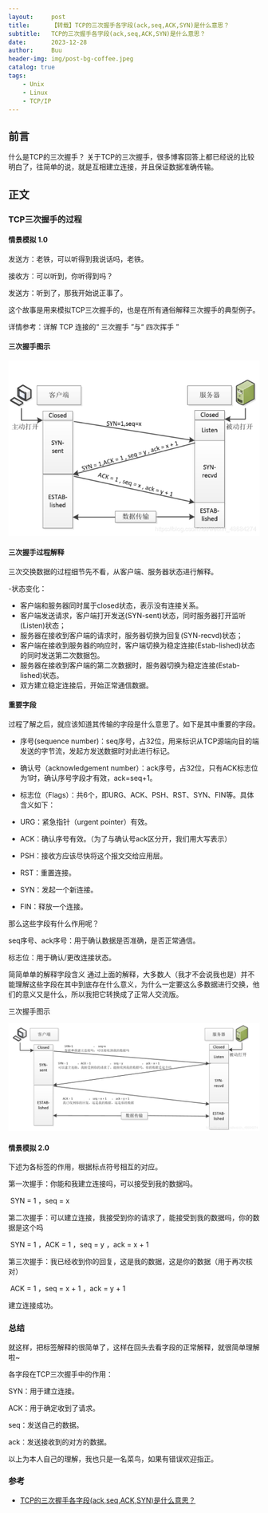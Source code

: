 ```yaml
---
layout:     post
title:      【转载】TCP的三次握手各字段(ack,seq,ACK,SYN)是什么意思？
subtitle:   TCP的三次握手各字段(ack,seq,ACK,SYN)是什么意思？
date:       2023-12-28
author:     Buu
header-img: img/post-bg-coffee.jpeg
catalog: true
tags:
    - Unix
    - Linux
    - TCP/IP
---
```


## 前言

什么是TCP的三次握手？
关于TCP的三次握手，很多博客回答上都已经说的比较明白了，往简单的说，就是互相建立连接，并且保证数据准确传输。


## 正文


### TCP三次握手的过程

#### 情景模拟 1.0
发送方：老铁，可以听得到我说话吗，老铁。

接收方：可以听到，你听得到吗？

发送方：听到了，那我开始说正事了。

这个故事是用来模拟TCP三次握手的，也是在所有通俗解释三次握手的典型例子。

详情参考：详解 TCP 连接的“ 三次握手 ”与“ 四次挥手 ”


#### 三次握手图示

![图片1](/img/tcp1.png)


#### 三次握手过程解释

三次交换数据的过程细节先不看，从客户端、服务器状态进行解释。

-状态变化：
 - 客户端和服务器同时属于closed状态，表示没有连接关系。
 - 客户端发送请求，客户端打开发送(SYN-sent)状态，同时服务器打开监听(Listen)状态；
 - 服务器在接收到客户端的请求时，服务器切换为回复(SYN-recvd)状态；
 - 客户端在接收到服务器的响应时，客户端切换为稳定连接(Estab-lished)状态的同时发送第二次数据包。
 - 服务器在接收到客户端的第二次数据时，服务器切换为稳定连接(Estab-lished)状态。
 - 双方建立稳定连接后，开始正常通信数据。


#### 重要字段

过程了解之后，就应该知道其传输的字段是什么意思了。如下是其中重要的字段。

- 序号(sequence number)：seq序号，占32位，用来标识从TCP源端向目的端发送的字节流，发起方发送数据时对此进行标记。

- 确认号（acknowledgement number）：ack序号，占32位，只有ACK标志位为1时，确认序号字段才有效，ack=seq+1。

- 标志位（Flags）：共6个，即URG、ACK、PSH、RST、SYN、FIN等。具体含义如下：
 - URG：紧急指针（urgent pointer）有效。
 - ACK：确认序号有效。（为了与确认号ack区分开，我们用大写表示）
 - PSH：接收方应该尽快将这个报文交给应用层。
 - RST：重置连接。
 - SYN：发起一个新连接。
 - FIN：释放一个连接。


那么这些字段有什么作用呢？

seq序号、ack序号：用于确认数据是否准确，是否正常通信。

标志位：用于确认/更改连接状态。


简简单单的解释字段含义
通过上面的解释，大多数人（我才不会说我也是）并不能理解这些字段在其中到底存在什么意义，为什么一定要这么多数据进行交换，他们的意义又是什么，所以我把它转换成了正常人交流版。

三次握手图示

![图片2](/img/tcp2.png)


#### 情景模拟 2.0

下述为各标签的作用，根据标点符号相互的对应。

第一次握手：你能和我建立连接吗，可以接受到我的数据吗。

​ SYN = 1 ，seq = x

第二次握手：可以建立连接，我接受到你的请求了，能接受到我的数据吗，你的数据是这个吗

​ SYN = 1 ，ACK = 1 ，seq = y ，ack = x + 1

第三次握手：我已经收到你的回复，这是我的数据，这是你的数据（用于再次核对）

​ ACK = 1 ，seq = x + 1 ，ack = y + 1

建立连接成功。


### 总结

就这样，把标签解释的很简单了，这样在回头去看字段的正常解释，就很简单理解啦~

各字段在TCP三次握手中的作用：

SYN：用于建立连接。

ACK：用于确定收到了请求。

seq：发送自己的数据。

ack：发送接收到的对方的数据。

以上为本人自己的理解，我也只是一名菜鸟，如果有错误欢迎指正。


### 参考
- [TCP的三次握手各字段(ack,seq,ACK,SYN)是什么意思？](https://blog.csdn.net/weixin_48684274/article/details/108263608)